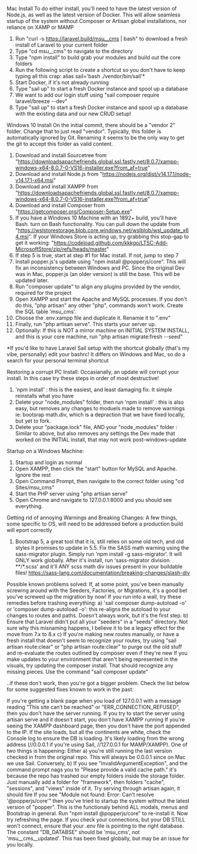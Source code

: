 Mac Install
To do either install, you'll need to have the latest version of Node.js, as well as the latest version of Docker. This will allow seamless startup of the system without Composer or Artisan global installations, nor reliance on XAMP or MAMP

1) Run "curl -s https://laravel.build/msu__cms | bash" to download a fresh install of Laravel to your current folder
2) Type "cd msu__cms" to navigate to the directory
3) Type "npm install" to build grab your modules and build out the core folders
4) Run the following script to create a shortcut so you don't have to keep typing all this crap: alias sail='bash ./vendor/bin/sail'*
5) Start Docker, if it's not already running
6) Type "sail up" to start a fresh Docker instance and spool up a database
7) We want to add our login stuff using "sail composer require laravel/breeze --dev"
8) Type "sail up" to start a fresh Docker instance and spool up a database with the existing data and our new CRUD setup!

Windows 10 Install
On the initial commit, there should be a "vendor 2" folder. Change that to just read "vendor". Typically, this folder is automatically ignored by Git. Renaming it seems to be the only way to get the git to accept this folder as valid content.

1) Download and install Sourcetree from "https://downloadsapachefriends.global.ssl.fastly.net/8.0.7/xampp-windows-x64-8.0.7-0-VS16-installer.exe?from_af=true"
2) Download and install Node.js from "https://nodejs.org/dist/v14.17.1/node-v14.17.1-x64.msi"
3) Download and install XAMPP from "https://downloadsapachefriends.global.ssl.fastly.net/8.0.7/xampp-windows-x64-8.0.7-0-VS16-installer.exe?from_af=true"
4) Download and install Composer from "https://getcomposer.org/Composer-Setup.exe"
5) If you have a Windows 10 Machine with an 1892+ build, you'll have Bash. turn on Bash functionality. You can pull down the update from "https://wslstorestorage.blob.core.windows.net/wslblob/wsl_update_x64.msi". If your Windows Store is acting up, try grabbing this stop-gap to get it working: "https://codeload.github.com/kkkgo/LTSC-Add-MicrosoftStore/zip/refs/heads/master"
6) If step 5 is true, start at step #1 for Mac install. If not, jump to step 7
7) Install popper.js's update using "npm install @popperjs/core". This will fix an inconsistency between Windows and PC. Since the original Dev was in Mac, popper.js (an older version) is still the base. This will be updated later.
8) Run "composer update" to align any plugins provided by the vendor, required for the project
9) Open XAMPP and start the Apache and MySQL processes. If you don't do this, "php artisan" any other "php", commands won't work. Create the SQL table 'msu_cms'.
11) Choose the .env.xampp file and duplicate it. Renamie it to ".env"
10) Finally, run "php artisan serve". This starts your server up.
11) Optionally: If this is NOT a mirror machine on INITIAL SYSTEM INSTALL, and this is your core machine, run "php artisan migrate:fresh --seed"

*If you'd like to have Laravel Sail setup with the shortcut globally (that's my vibe, personally) edit your bashrc! It differs on Windows and Mac, so do a search for your personal terminal shortcut

Restoring a corrupt PC Install:
Occasianally, an update will corrupt your install. In this case try these steps in order of most destructive!
1) 'npm install' : this is the easiest, and least damaging fix. It simple reinstalls what you have
2) Delete your "node_modules" folder, then run 'npm install' : this is also easy, but removes any changes to moduels made to remove warnings ie: bootsrap math.div, which is a depraction that we have fixed locally, but yet to fork.
3) Delete your "package.lock" file, AND your "node_modules" folder : Similar to above, but also removes any settings the Dev made that worked on the INITIAL install, that may not work post-windows-update

Startup on a Windows Machine:
1) Startup and login as normal
2) Open XAMPP, then click the "start" button for MySQL and Apache. Ignore the rest
3) Open Command Prompt, then navigate to the correct folder using "cd Sites/msu_cms"
4) Start the PHP server using "php artisan serve"
5) Open Chrome and navigate to 127.0.0.1:8000 and you should see everything.

Getting rid of annoying Warnings and Breaking Changes:
A few things, some specific to OS, will need to be addressed before a production build will eport correctly
1) Bootstrap 5, a great tool that it is, still relies on some old tech, and old styles it promises to update in 5.5. Fix the SASS math warning using the sass-migrator plugin. Simply run 'npm install -g sass-migrator'. It will ONLY work globally. After it's install, run 'sass-migrator division **/*.scss' and it'll ANY scss math div issues present in your buildable files!
https://sass-lang.com/documentation/breaking-changes/slash-div

Possible known problems solved:
If, at some point, you've been manually screwing around with the Seeders, Factories, or Migrations, it's a good bet you've screwed up the migration by now! If you run into a wall, try these remedies before trashing everything:
a) 'sail composer dump-autoload -o' or 'composer dump-autoload -o': this re-aligns the autoload to your changes to routes and paths. Doesn't always work, but it's the first step.
b) Ensure that Laravel didn't put all your "seeders" in a "seeds" directory. Not sure why this misnaming happens, I believe it to be a legacy effect for the move from 7.x to 8.x
c) If you're making new routes manually, or have a fresh install that doesn't seem to recognize your routes, try using "sail artisan route:clear" or "php artisan route:clear" to purge out the old stuff and re-evaluate the routes outlined by composer even if they're new
If you make updates to your environment that aren't being represented in the visuals, try updating the composer install. That should recognize any missing pieces. Use the command "sail composer update"

..if these don't work, then you're got a bigger problem. Check the list below for some suggested fixes known to work in the past:

If you're getting a blank page when you load of 127.0.0.1 with a message reading "This site can’t be reached" or "ERR_CONNECTION_REFUSED", then you don't have the server running.
If you try to start the server using artisan serve and it doesn't start, you don't have XAMPP running
If you're seeing the XAMPP dashboard page, then you don't have the port appended to the IP.
If the site loads, but all the continents are white, check the Console log to ensure the DB is loading. It's likely loading from the wrong address (//0.0.0.1 if you're using Sail, //127.0.0.1 for MAMP/XAMPP). One of two things is happening: Either a) you're still running the last version checked in from the original repo. This will always be 0.0.0.1 since on Mac we use Sail. Conversely, b) 
If you see "InvalidArgumentException", and the command prompt nags you to "Please provide a valid cache path." it's because the repo has trashed our empty folders inside the storage folder. Just manually add a folder for "framework", then folders "cache", "sessions", and "views" inside of it. Try serving through artisan again, it should fire
If you see "Module not found: Error: Can't resolve '@popperjs/core'" then you've tried to startup the system without the latest version of "popper". This is the functionaly behind ALL modals, menus and Bootstrap in general. Run "npm install @popperjs/core" to re-install it. Now try refreshing the page.
If you check your connections, but your DB STILL won't connect, ensure that your .env file is pointing to the right database. The constant "DB_DATABSE" should be 'msu_cms', not 'msu__cms__updated'. This has been fixed globally, but may be an issue for you locally.